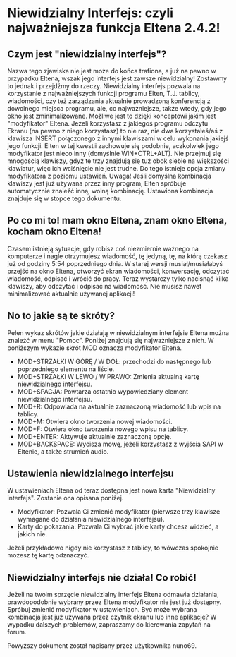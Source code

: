 # Niewidzialny Interfejs: czyli najważniejsza funkcja Eltena 2.4.2!

## Czym jest "niewidzialny interfejs"?

Nazwa tego zjawiska nie jest może do końca trafiona, a już na pewno w przypadku Eltena, wszak jego interfejs jest zawsze niewidzialny! Zostawmy to jednak i przejdźmy do rzeczy. Niewidzialny interfejs pozwala na korzystanie z najważniejszych funkcji programu Elten, T.J. tablicy, wiadomości, czy też zarządzania aktualnie prowadzoną konferencją z dowolnego miejsca programu, ale, co najważniejsze, także wtedy, gdy jego okno jest zminimalizowane.
Możliwe jest to dzięki konceptowi jakim jest "modyfikator" Eltena. Jeżeli korzystasz z jakiegoś programu odczytu Ekranu (na pewno z niego korzystasz) to nie raz, nie dwa korzystałeś/aś z klawisza INSERT połączonego z innymi klawiszami w celu wykonania jakiejś jego funkcji.
Elten w tej kwestii zachowuje się podobnie, aczkolwiek jego modyfikator jest nieco inny (domyślnie WIN+CTRL+ALT). Nie przejmuj się mnogością klawiszy, gdyż te trzy znajdują się tuż obok siebie na większości klawiatur, więc ich wciśnięcie nie jest trudne. Do tego istnieje opcja zmiany modyfikatora z poziomu ustawień.
Uwaga! Jeśli domyślna kombinacja klawiszy jest już używana przez inny program, Elten spróbuje automatycznie znaleźć inną, wolną kombinację. Ustawiona kombinacja znajduje się w stopce tego dokumentu.

## Po co mi to! mam okno Eltena, znam okno Eltena, kocham okno Eltena!

Czasem istnieją sytuacje, gdy robisz coś niezmiernie ważnego na komputerze i nagle otrzymujesz wiadomość, tę jedyną, tę, na którą czekasz już od godziny 5:54 poprzedniego dnia. W starej wersji musiał/musiałabyś przejść na okno Eltena, otworzyć ekran wiadomości, konwersację, odczytać wiadomość, odpisać i wrócić do pracy.
Teraz wystarczy tylko nacisnąć kilka klawiszy, aby odczytać i odpisać na wiadomość. Nie musisz nawet minimalizować aktualnie używanej aplikacji!

## No to jakie są te skróty?

Pełen wykaz skrótów jakie działają w niewidzialnym interfejsie Eltena można znaleźć w menu "Pomoc". Poniżej znajdują się najważniejsze z nich. W poniższym wykazie skrót MOD oznacza modyfikator Eltena.
- MOD+STRZAŁKI W GÓRĘ / W DÓŁ: przechodzi do następnego lub poprzedniego elementu na liście.
- MOD+STRZAŁKI W  LEWO / W PRAWO: Zmienia aktualną kartę niewidzialnego interfejsu.
- MOD+SPACJA: Powtarza ostatnio wypowiedziany element niewidzialnego interfejsu.
- MOD+R: Odpowiada na aktualnie zaznaczoną wiadomość lub wpis na tablicy.
- MOD+M: Otwiera okno tworzenia nowej wiadomości.
- MOD+F: Otwiera okno tworzenia nowego wpisu na tablicy.
- MOD+ENTER: Aktywuje aktualnie zaznaczoną opcję.
- MOD+BACKSPACE: Wycisza mowę, jeżeli korzystasz z wyjścia SAPI w Eltenie, a także strumień audio.

## Ustawienia niewidzialnego interfejsu

W ustawieniach Eltena od teraz dostępna jest nowa karta "Niewidzialny interfejs". Zostanie ona opisana poniżej.

- Modyfikator: Pozwala Ci zmienić modyfikator (pierwsze trzy klawisze wymagane do działania niewidzialnego interfejsu).
- Karty do pokazania: Pozwala Ci wybrać jakie karty chcesz widzieć, a jakich nie.

Jeżeli przykładowo nigdy nie korzystasz z tablicy, to wówczas spokojnie możesz tę kartę odznaczyć.

## Niewidzialny interfejs nie działa! Co robić!

Jeżeli na twoim sprzęcie niewidzialny interfejs Eltena odmawia działania, prawdopodobnie wybrany przez Eltena modyfikator nie jest już dostępny. Spróbuj zmienić modyfikator w ustawieniach. Być może wybrana kombinacja jest już używana przez czytnik ekranu lub inne aplikacje?
W wypadku dalszych problemów, zapraszamy do kierowania zapytań na forum.


Powyższy dokument został napisany przez użytkownika nuno69.